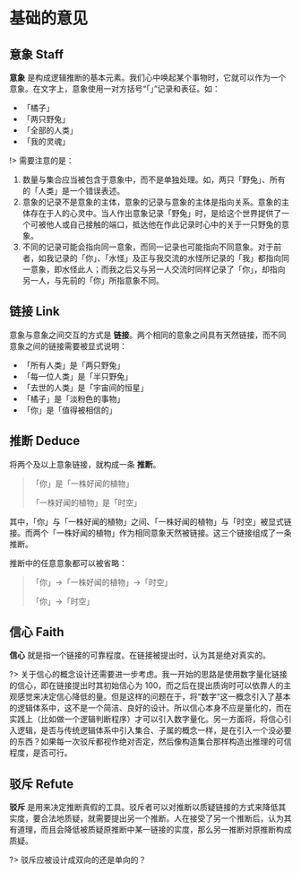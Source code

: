 # 基础的意见

## 意象 Staff

**意象** 是构成逻辑推断的基本元素。我们心中唤起某个事物时，它就可以作为一个意象。在文字上，意象使用一对方括号“「」”记录和表征。如：

- 「橘子」
- 「两只野兔」
- 「全部的人类」
- 「我的灵魂」

!> 需要注意的是：

1. 数量与集合应当被包含于意象中，而不是单独处理。如，两只「野兔」、所有的「人类」是一个错误表述。
2. 意象的记录不是意象的主体，意象的记录与意象的主体是指向关系。意象的主体存在于人的心灵中。当人作出意象记录「野兔」时，是给这个世界提供了一个可被他人或自己接触的端口，抵达他在作此记录时心中的关于一只野兔的意象。
3. 不同的记录可能会指向同一意象，而同一记录也可能指向不同意象。对于前者，如我记录的「你」、「水怪」及正与我交流的水怪所记录的「我」都指向同一意象，即水怪此人；而我之后又与另一人交流时同样记录了「你」，却指向另一人，与先前的「你」所指意象不同。

## 链接 Link

意象与意象之间交互的方式是 **链接**。两个相同的意象之间具有天然链接，而不同意象之间的链接需要被显式说明：

- 「所有人类」是「两只野兔」
- 「每一位人类」是「半只野兔」
- 「去世的人类」是「宇宙间的恒星」
- 「橘子」是「淡粉色的事物」
- 「你」是「值得被相信的」

## 推断 Deduce

将两个及以上意象链接，就构成一条 **推断**。

> 「你」是「一株好闻的植物」
>
> 「一株好闻的植物」是「时空」

其中，「你」与「一株好闻的植物」之间、「一株好闻的植物」与「时空」被显式链接。而两个「一株好闻的植物」作为相同意象天然被链接。这三个链接组成了一条推断。

推断中的任意意象都可以被省略：

> 「你」->「一株好闻的植物」->「时空」
>
> 「你」->「时空」

## 信心 Faith

**信心** 就是指一个链接的可靠程度。在链接被提出时，认为其是绝对真实的。

?> 关于信心的概念设计还需要进一步考虑。我一开始的思路是使用数字量化链接的信心，即在链接提出时其初始信心为 100，而之后在提出质询时可以依靠人的主观感觉来决定信心降低的量。但是这样的问题在于，将“数字”这一概念引入了基本的逻辑体系中，这不是一个简洁、良好的设计。所以信心本身不应是量化的，而在实践上（比如做一个逻辑判断程序）才可以引入数字量化。另一方面将，将信心引入逻辑，是否与传统逻辑体系中引入集合、子属的概念一样，是在引入一个没必要的东西？如果每一次驳斥都视作绝对否定，然后像构造集合那样构造出推理的可信程度，是否可行。

## 驳斥 Refute

**驳斥** 是用来决定推断真假的工具。驳斥者可以对推断以质疑链接的方式来降低其实度，要合法地质疑，就需要提出另一个推断。人在接受了另一个推断后，认为其有道理，而且会降低被质疑原推断中某一链接的实度，那么另一推断对原推断构成质疑。

?> 驳斥应被设计成双向的还是单向的？
